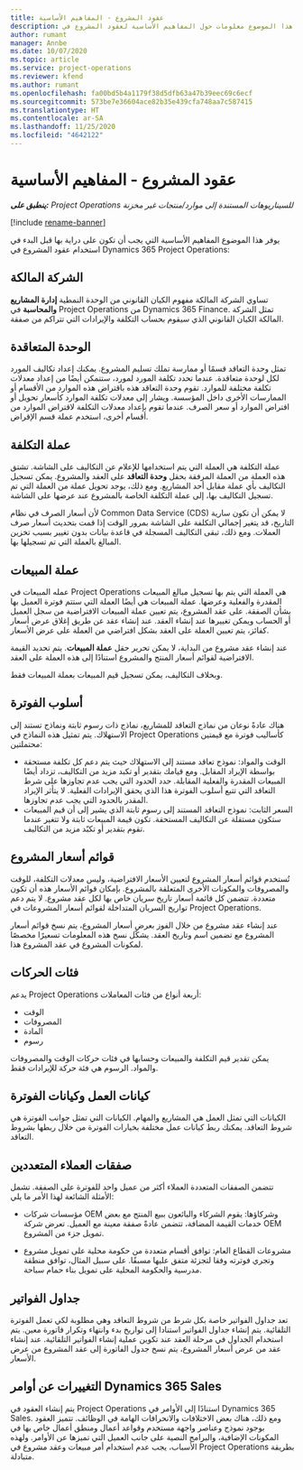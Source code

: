 ```yaml
---
title: عقود المشروع - المفاهيم الأساسية
description: يوفر هذا الموضوع معلومات حول المفاهيم الأساسية لعقود المشروع في Project Operations.
author: rumant
manager: Annbe
ms.date: 10/07/2020
ms.topic: article
ms.service: project-operations
ms.reviewer: kfend
ms.author: rumant
ms.openlocfilehash: fa00bd5b4a1179f38d5dfb63a47b39eec69c6ecf
ms.sourcegitcommit: 573be7e36604ace82b35e439cfa748aa7c587415
ms.translationtype: HT
ms.contentlocale: ar-SA
ms.lasthandoff: 11/25/2020
ms.locfileid: "4642122"
---
```

# <a name="project-contracts---key-concepts"></a>عقود المشروع - المفاهيم الأساسية

_**ينطبق على:** Project Operations للسيناريوهات المستندة إلى موارد/منتجات غير مخزنة‬_

[!include [rename-banner](~/includes/cc-data-platform-banner.md)]

يوفر هذا الموضوع المفاهيم الأساسية التي يجب أن تكون على دراية بها قبل البدء في استخدام عقود المشروع في Dynamics 365 Project Operations:

## <a name="owning-company"></a>الشركة المالكة

تساوي الشركة المالكة مفهوم الكيان القانوني من الوحدة النمطية **إدارة المشاريع والمحاسبة** في Project Operations من Dynamics 365 Finance. تمثل الشركة المالكة الكيان القانوني الذي سيقوم بحساب التكلفة والإيرادات التي تتراكم من صفقة.

## <a name="contracting-unit"></a>الوحدة المتعاقدة

تمثل وحدة التعاقد قسمًا أو ممارسة تملك تسليم المشروع. يمكنك إعداد تكاليف المورد لكل لوحدة متعاقدة. عندما تحدد تكلفة المورد لمورد، ستتمكن أيضًا من إعداد معدلات تكلفة مختلفة للموارد. تقوم وحدة التعاقد هذه باقتراض هذه الموارد من الأقسام أو الممارسات الأخرى داخل المؤسسة. ويشار إلى معدلات تكلفة الموارد كأسعار تحويل أو اقتراض الموارد أو سعر الصرف. عندما تقوم بإعداد معدلات التكلفة لاقتراض الموارد من أقسام أخرى، استخدم عملة قسم الإقراض.

## <a name="cost-currency"></a>عملة التكلفة

عملة التكلفة هي العملة التي يتم استخدامها للإعلام عن التكاليف على الشاشة. تشتق هذه العملة من العملة المرفقة بحقل **وحدة التعاقد** على العقد والمشروع. يمكن تسجيل التكاليف بأي عملة مقابل أحد المشاريع. ومع ذلك، يوجد تحويل عملة من العملة التي تم تسجيل التكاليف بها، إلى عملة التكلفة الخاصة بالمشروع عند عرضها على الشاشة.

لأن أسعار الصرف في نظام Common Data Service (CDS) لا يمكن أن تكون سارية التاريخ، قد يتغير إجمالي التكلفة على الشاشة بمرور الوقت إذا قمت بتحديث أسعار صرف العملات. ومع ذلك، تبقى التكاليف المسجلة في قاعدة بيانات بدون تغيير بسبب تخزين المبالغ بالعملة التي تم تسجيلها بها.

## <a name="sales-currency"></a>عملة المبيعات

عمله المبيعات في Project Operations هي العملة التي يتم بها تسجيل مبالغ المبيعات المقدرة والفعلية وعرضها. عملة المبيعات هي أيضًا العملة التي ستتم فوترة العميل بها بشأن الصفقة. على عقد المشروع، يتم تعيين عملة المبيعات الافتراضية من سجل العميل أو الحساب ويمكن تغييرها عند إنشاء العقد. عند إنشاء عقد عن طريق إغلاق عرض أسعار كفائز، يتم تعيين العملة على العقد بشكل افتراضي من العملة على عرض الأسعار.

عند إنشاء عقد مشروع من البداية، لا يمكن تحرير حقل **عملة المبيعات**. يتم تحديد القيمة الافتراضية لقوائم أسعار المنتج والمشروع استنادًا إلى هذه العملة على العقد.

وبخلاف التكاليف، يمكن تسجيل قيم المبيعات بعملة المبيعات فقط.

## <a name="billing-method"></a>أسلوب الفوترة

هناك عادةً نوعان من نماذج التعاقد للمشاريع، نماذج ذات رسوم ثابتة ونماذج تستند إلى الاستهلاك. يتم تمثيل هذه النماذج في Project Operations كأساليب فوترة مع قيمتين محتملتين:

- الوقت والمواد: نموذج تعاقد مستند إلى الاستهلاك حيث يتم دعم كل تكلفة مستحقة بواسطة الإيراد المقابل. ومع قيامك بتقدير أو تكبد مزيد من التكاليف، تزداد أيضًا المبيعات المقدرة والفعلية المقابلة. حدد الحدود التي يجب عدم تجاوزها على شرط التعاقد التي تتبع أسلوب الفوترة هذا الذي يحقق الإيرادات الفعلية. لا يتأثر الإيراد المقدر بالحدود التي يجب عدم تجاوزها.
- السعر الثابت: نموذج التعاقد المستند إلى رسوم ثابتة الذي يشير إلى أن قيم المبيعات ستكون مستقلة عن التكاليف المستحقة. تكون قيمة المبيعات ثابتة ولا تتغير عندما تقوم بتقدير أو تكبّد مزيد من التكاليف.

## <a name="project-price-lists"></a>قوائم أسعار المشروع

تُستخدم قوائم أسعار المشروع لتعيين الأسعار الافتراضية، وليس معدلات التكلفة، للوقت والمصروفات والمكونات الأخرى المتعلقة بالمشروع. بإمكان قوائم الأسعار هذه أن تكون متعددة. تتضمن كل قائمة أسعار تاريخ سريان خاص بها لكل عقد مشروع. لا يتم دعم تواريخ السريان المتداخلة لقوائم أسعار المشروعات في Project Operations.

عند إنشاء عقد مشروع من خلال الفوز بعرض أسعار المشروع، يتم نسخ قوائم أسعار المشروع مع تضمين اسم وتاريخ العقد. يشكّل نسخ هذه المعلومات تسعيرًا مخصصًا لمكونات المشروع في عقد المشروع هذا.

## <a name="transaction-classes"></a>فئات الحركات

يدعم Project Operations أربعة أنواع من فئات المعاملات:

- الوقت
- المصروفات
- المادة
- رسوم

يمكن تقدير قيم التكلفة والمبيعات وحسابها في فئات حركات الوقت والمصروفات والمواد. الرسوم هي فئة حركة للإيرادات فقط.

## <a name="work-entities-and-billing-entities"></a>كيانات العمل وكيانات الفوترة

الكيانات التي تمثل العمل هي المشاريع والمهام. الكيانات التي تمثل جوانب الفوترة هي شروط التعاقد. يمكنك ربط كيانات عمل مختلفة بخيارات الفوترة من خلال ربطها بشروط التعاقد.

## <a name="multi-customer-deals"></a>صفقات العملاء المتعددين

تتضمن الصفقات المتعددة العملاء أكثر من عميل واحد للفوترة على الصفقة. تشمل الأمثلة الشائعة لهذا الأمر ما يلي:

- مؤسسات شركات OEM وشركاؤها: يقوم الشركاء والبائعون ببيع المنتج مع بعض خدمات القيمة المضافة، تتضمن عادةً صفقة معينة مع العميل. تعرض شركة OEM تمويل جزء من المشروع. 

- مشروعات القطاع العام: توافق أقسام متعددة من حكومة محلية على تمويل مشروع وتجري فوترته وفقا لتجزئة متفق عليها مسبقًا. على سبيل المثال، توافق منطقة مدرسية والحكومة المحلية على تمويل بناء حمام سباحة.

## <a name="invoice-schedules"></a>جداول الفواتير

تعد جداول الفواتير خاصة بكل شرط من شروط التعاقد وهي مطلوبة لكي تعمل الفوترة التلقائية. يتم إنشاء جداول الفواتير استنادا إلى تواريخ بدء وانتهاء وتكرار فاتورة معين. يتم استخدام الجداول في مرحلة العقد عند تكوين عملية إنشاء الفواتير التلقائية. عند إنشاء عقد من عرض أسعار المشروع، يتم نسخ جدول الفاتورة إلى عقد المشروع من عرض الأسعار.

## <a name="changes-from-dynamics-365-sales-orders"></a>التغييرات عن أوامر Dynamics 365 Sales

يتم إنشاء العقود في Project Operations استنادًا إلى الأوامر في Dynamics 365 Sales. ومع ذلك، هناك بعض الاختلافات والانحرافات الهامة في الوظائف. تتميز العقود بوجود نموذج وعناصر واجهة مستخدم وقواعد أعمال ومنطق أعمال خاص بها في المكونات الإضافية، والبرامج النصية على جانب العميل التي تميزها عن الأوامر. ولهذه الأسباب، يجب عدم استخدام أمر مبيعات وعقد مشروع في Project Operations بطريقة متبادلة.
